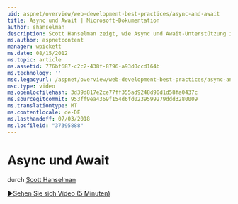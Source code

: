 ```yaml
---
uid: aspnet/overview/web-development-best-practices/async-and-await
title: Async und Await | Microsoft-Dokumentation
author: shanselman
description: Scott Hanselman zeigt, wie Async und Await-Unterstützung in ASP.NET 4.5.
ms.author: aspnetcontent
manager: wpickett
ms.date: 08/15/2012
ms.topic: article
ms.assetid: 776bf687-c2c2-438f-8796-a93d0ccd164b
ms.technology: ''
msc.legacyurl: /aspnet/overview/web-development-best-practices/async-and-await
msc.type: video
ms.openlocfilehash: 3d39d817e2ce77ff355ad9248d90d1d58fa0437c
ms.sourcegitcommit: 953ff9ea4369f154d6fd0239599279ddd3280009
ms.translationtype: MT
ms.contentlocale: de-DE
ms.lasthandoff: 07/03/2018
ms.locfileid: "37395888"
---
```

<a name="async-and-await"></a>Async und Await
====================
durch [Scott Hanselman](https://github.com/shanselman)

[&#9654;Sehen Sie sich Video (5 Minuten)](https://channel9.msdn.com/Blogs/ASP-NET-Site-Videos/async-and-await)
